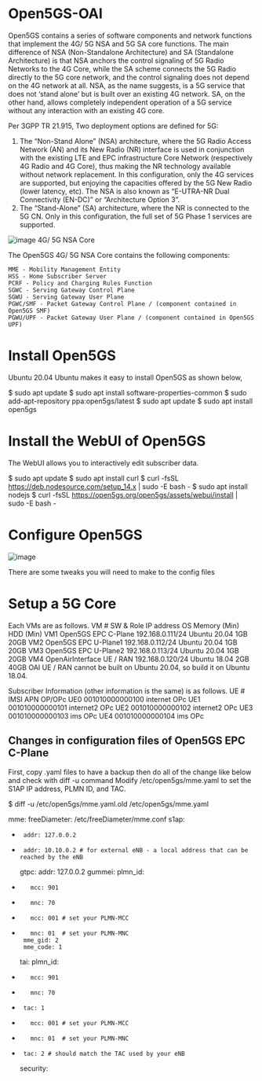 # Open5GS-OAI
Open5GS contains a series of software components and network functions that implement the 4G/ 5G NSA and 5G SA core functions.
The main difference of NSA (Non-Standalone Architecture) and SA (Standalone Architecture) is that NSA anchors the control signaling of 5G Radio Networks to the 4G Core, while the SA scheme connects the 5G Radio directly to the 5G core network, and the control signaling does not depend on the 4G network at all. NSA, as the name suggests, is a 5G service that does not ‘stand alone’ but is built over an existing 4G network. SA, on the other hand, allows completely independent operation of a 5G service without any interaction with an existing 4G core.

 
Per 3GPP TR 21.915, Two deployment options are defined for 5G: 

1. The “Non-Stand Alone” (NSA) architecture, where the 5G Radio Access Network (AN) and its New Radio (NR) interface is used in conjunction with the existing LTE and EPC infrastructure Core Network (respectively 4G Radio and 4G Core), thus making the NR technology available without network replacement. In this configuration, only the 4G services are supported, but enjoying the capacities offered by the 5G New Radio (lower latency, etc). The NSA is also known as “E-UTRA-NR Dual Connectivity (EN-DC)” or “Architecture Option 3”.
2. The “Stand-Alone” (SA) architecture, where the NR is connected to the 5G CN. Only in this configuration, the full set of 5G Phase 1 services are supported. 

![image](https://user-images.githubusercontent.com/87240174/131412506-1de0a508-a656-4b20-b0d9-41a76a8ff43e.png)
4G/ 5G NSA Core

The Open5GS 4G/ 5G NSA Core contains the following components:

    MME - Mobility Management Entity
    HSS - Home Subscriber Server
    PCRF - Policy and Charging Rules Function
    SGWC - Serving Gateway Control Plane
    SGWU - Serving Gateway User Plane
    PGWC/SMF - Packet Gateway Control Plane / (component contained in Open5GS SMF)
    PGWU/UPF - Packet Gateway User Plane / (component contained in Open5GS UPF)
# Install Open5GS
Ubuntu 20.04
Ubuntu makes it easy to install Open5GS as shown below,

$ sudo apt update
$ sudo apt install software-properties-common
$ sudo add-apt-repository ppa:open5gs/latest
$ sudo apt update
$ sudo apt install open5gs

# Install the WebUI of Open5GS
The WebUI allows you to interactively edit subscriber data. 

 $ sudo apt update
 $ sudo apt install curl
 $ curl -fsSL https://deb.nodesource.com/setup_14.x | sudo -E bash -
 $ sudo apt install nodejs
 $ curl -fsSL https://open5gs.org/open5gs/assets/webui/install | sudo -E bash -
 
 
 # Configure Open5GS
 ![image](https://user-images.githubusercontent.com/87240174/131413358-46d15cf1-1302-4082-8344-a621cdcd7a4a.png)

 There are some tweaks you will need to make to the config files
# Setup a 5G Core
Each VMs are as follows.
VM # 	SW & Role 	IP address 	OS 	Memory (Min) 	HDD (Min)
VM1 	Open5GS EPC C-Plane 	192.168.0.111/24 	Ubuntu 20.04 	1GB 	20GB
VM2 	Open5GS EPC U-Plane1 	192.168.0.112/24 	Ubuntu 20.04 	1GB 	20GB
VM3 	Open5GS EPC U-Plane2 	192.168.0.113/24 	Ubuntu 20.04 	1GB 	20GB
VM4 	OpenAirInterface UE / RAN 	192.168.0.120/24 	Ubuntu 18.04 	2GB 	40GB
OAI UE / RAN cannot be built on Ubuntu 20.04, so build it on Ubuntu 18.04.

Subscriber Information (other information is the same) is as follows.
UE # 	IMSI 	APN 	OP/OPc
 UE0 	001010000000100 	internet 	OPc
 UE1 	001010000000101 	internet2 	OPc
 UE2 	001010000000102 	internet2 	OPc
 UE3 	001010000000103 	ims 	OPc
 UE4 	001010000000104 	ims 	OPc
 ## Changes in configuration files of Open5GS EPC C-Plane
 First, copy .yaml files to have a backup
 then do all of the change like below and check with diff -u command
 Modify /etc/open5gs/mme.yaml to set the S1AP IP address, PLMN ID, and TAC.
 
 $ diff -u /etc/open5gs/mme.yaml.old /etc/open5gs/mme.yaml

 mme:
     freeDiameter: /etc/freeDiameter/mme.conf
     s1ap:
-      addr: 127.0.0.2
+      addr: 10.10.0.2 # for external eNB - a local address that can be reached by the eNB
     gtpc:
       addr: 127.0.0.2
     gummei:
       plmn_id:
-        mcc: 901
-        mnc: 70
+        mcc: 001 # set your PLMN-MCC
+        mnc: 01  # set your PLMN-MNC
       mme_gid: 2
       mme_code: 1
     tai:
       plmn_id:
-        mcc: 901
-        mnc: 70
-      tac: 1
+        mcc: 001 # set your PLMN-MCC
+        mnc: 01  # set your PLMN-MNC
+      tac: 2 # should match the TAC used by your eNB
     security:

